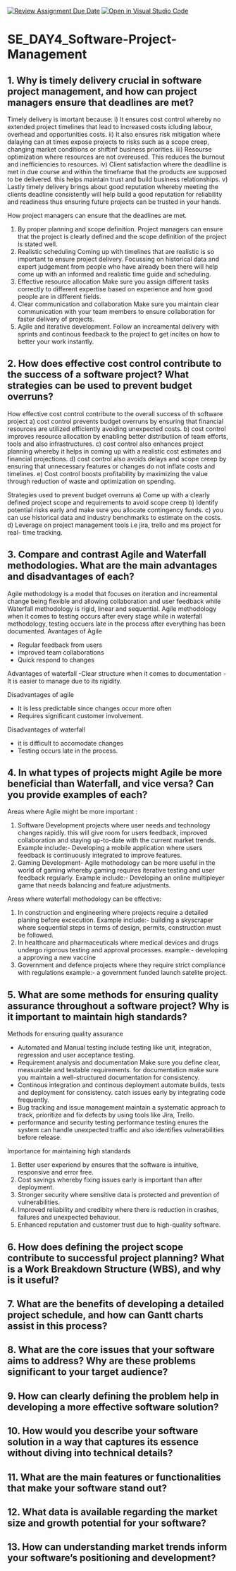 [![Review Assignment Due Date](https://classroom.github.com/assets/deadline-readme-button-22041afd0340ce965d47ae6ef1cefeee28c7c493a6346c4f15d667ab976d596c.svg)](https://classroom.github.com/a/9pw6JKcu)
[![Open in Visual Studio Code](https://classroom.github.com/assets/open-in-vscode-2e0aaae1b6195c2367325f4f02e2d04e9abb55f0b24a779b69b11b9e10269abc.svg)](https://classroom.github.com/online_ide?assignment_repo_id=18454362&assignment_repo_type=AssignmentRepo)
# SE_DAY4_Software-Project-Management
## 1. Why is timely delivery crucial in software project management, and how can project managers ensure that deadlines are met?
Timely delivery is imortant because:
i) It ensures cost control whereby no extended project timelines that lead to increased costs icluding labour, overhead and opportunities costs.
ii) It also ensures risk mitigation where dalaying can at times expose projects to risks such as a scope creep, changing market conditions or shiftinf business priorities.
iii) Resourse optimization where resources are not overeused. This reduces the burnout and inefficiencies to resources.
iv) Client satisfaction where the deadlline is met in due course and within the timeframe that the products are supposed to be delivered. this helps maintain trust and build business relationships.
v) Lastly timely delivery brings about good reputation whereby meeting the clients deadline consistently will help build a good reputation for reliability and readiness thus ensuring future projects can be trusted in your hands.

How project managers can ensure that the deadlines are met.
1) By proper planning and scope definition.
  Project managers can ensure that the project is clearly defined and the scope definition of the project is stated well.
2) Realistic scheduling
   Coming up with timelines that are realistic is so important to ensure project delivery. Focussing on historical data and expert judgement from people who have already been there will help come up with an informed and realistic time guide and scheduling.
3) Effective resource allocation
   Make sure you assign different tasks correctly to different expertise based on experience and how good people are in different fields.
4) Clear communication and collaboration
   Make sure you maintain clear communication with your team members to ensure collaboration for faster delivery of projects.
8) Agile and iterative development.
   Follow an increamental delivery with sprints and continous feedback to the project to get incites on how to better your work instantly.

## 2. How does effective cost control contribute to the success of a software project? What strategies can be used to prevent budget overruns?
How effective cost control contribute to the overall success of th software project
a) cost control prevents budget overruns by ensuring that financial resources are utilized efficiently avoiding unexpected costs.
b) cost control improves resource allocation by enabling better distributiion of team efforts, tools and also infrastructures.
c) cost control also enhances project planning whereby it helps in coming up with a realistic cost estimates and financial projections.
d) cost control also avoids delays and scope creep by ensuring that unnecessary features or changes do not inflate costs and timelines.
e) Cost control boosts profitability by maximizing the value through reduction of waste and optimization on spending.

Strategies used to prevent budget overruns
a) Come up with a clearly defined project scope and requirements to avoid scope creep
b) Identify potential risks early and make sure you allocate contingency funds.
c) you can use historical data and industry benchmarks to estimate on the costs.
d) Leverage on project management tools i.e jira, trello and ms project for real- time tracking.

## 3. Compare and contrast Agile and Waterfall methodologies. What are the main advantages and disadvantages of each?
Agile methodology is a model that focuses on iteration and increamental change being flexible and allowing collaboration and user feedback while Waterfall methodology is rigid, linear and sequential.
Agile methodology when it comes to testing occurs after every stage while in waterfall methodology, testing occuers late in the process after everything has been documented.
Avantages of Agile 
- Regular feedback from users
- improved team collaborations
- Quick respond to changes

Advantages of waterfall
-Clear structure when it comes to documentation
-It is easier to manage due to its rigidity.

Disadvantages of agile
- It is less predictable since changes occur more often
- Requires significant customer involvement.

Disadvantages of waterfall
- it is difficult to accomodate changes
- Testing occurs late in the process.

## 4. In what types of projects might Agile be more beneficial than Waterfall, and vice versa? Can you provide examples of each?
Areas where Agile might be more important :
1) Software Development projects where user needs and technology changes rapidly. this will give room for users feedback, improved collaboration and staying up-to-date with the current market trends.
   Example include:- Developing a mobile application where users feedback is continuously integrated to improve features.
2) Gaming Development- Agile mothodology can be more useful in the world of gaming whereby gaming requires iterative testing and user feedback regularly.
   Example include:- Developing an online multipleyer game that needs balancing and feature adjustments.

Areas where waterfall mothodology can be effective:
1) In construction and engineering where projects require a detailed planing before excecution.
   Example include:- building a skyscraper where sequential steps in terms of design, permits, construction must be followed.
2) In healthcare and pharmaceuticals where medical devices and drugs undergo rigorous testing and approval processes.
   example:- developing a approving a new vaccine
3) Government and defence projects where they require strict compliance with regulations
   example:- a government funded launch satelite project.

## 5. What are some methods for ensuring quality assurance throughout a software project? Why is it important to maintain high standards?
Methods for ensuring quality assurance
- Automated and Manual testing
  include testing like unit, integration, regression and user acceptance testing.
- Requirement analysis and documentation
  Make sure you define clear, measurable and testable requirements. for documentation make sure you maintain a well-structured documentation for consistency.
- Continous integration and continous deployment
  automate builds, tests and deployment for consistency. catch issues early by integrating code frequently.
- Bug tracking and issue management
  maintain a systematic approach to track, prioritize and fix defects by using tools like Jira, Trello.
- performance and security testing
  performance testing enures the system can handle unexpected traffic and also identifies vulnerabilities before release.

Importance for maintaining high standards
1) Better user experiend by ensures that the software is intuitive, responsive and error free.
2) Cost savings whereby fixing issues early is important than after deployment.
3) Stronger security where sensitive data is protected and prevention of vulnerabilities.
4) Improved reliability and credibity where there is reduction in crashes, failures and unexpected behaviour.
5) Enhanced reputation and customer trust due to high-quality software.

## 6. How does defining the project scope contribute to successful project planning? What is a Work Breakdown Structure (WBS), and why is it useful?















## 7. What are the benefits of developing a detailed project schedule, and how can Gantt charts assist in this process?











## 8. What are the core issues that your software aims to address? Why are these problems significant to your target audience?














## 9. How can clearly defining the problem help in developing a more effective software solution?



















## 10. How would you describe your software solution in a way that captures its essence without diving into technical details?














## 11. What are the main features or functionalities that make your software stand out?



















## 12. What data is available regarding the market size and growth potential for your software?












## 13. How can understanding market trends inform your software’s positioning and development?













